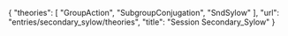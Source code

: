 {
    "theories": [
        "GroupAction",
        "SubgroupConjugation",
        "SndSylow"
    ],
    "url": "entries/secondary_sylow/theories",
    "title": "Session Secondary_Sylow"
}